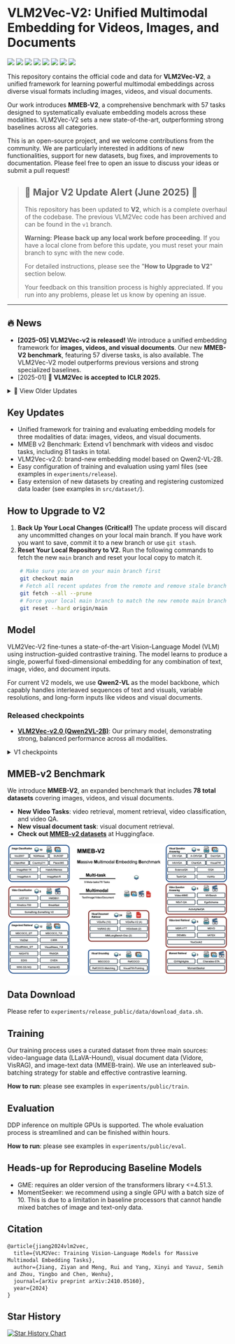 # VLM2Vec-V2: Unified Multimodal Embedding for Videos, Images, and Documents

<a target="_blank" href="https://arxiv.org/abs/2507.04590">
<img style="height:22pt" src="https://img.shields.io/badge/-V2 Paper%20-black?style=flat&logo=arxiv"></a>
<a target="_blank" href="https://arxiv.org/abs/2410.05160">
<img style="height:22pt" src="https://img.shields.io/badge/-V1 Paper-black?style=flat&logo=arxiv"></a>
<a target="_blank" href="https://github.com/TIGER-AI-Lab/VLM2Vec">
<img style="height:22pt" src="https://img.shields.io/badge/-Code-green?style=flat&logo=github"></a>
<a target="_blank" href="https://tiger-ai-lab.github.io/VLM2Vec/">
<img style="height:22pt" src="https://img.shields.io/badge/-🌐%20Website-red?style=flat"></a>
<a target="_blank" href="https://huggingface.co/VLM2Vec">
<img style="height:22pt" src="https://img.shields.io/badge/-🤗%20Dataset-red?style=flat"></a>
<a target="_blank" href="https://huggingface.co/datasets/TIGER-Lab/MMEB-V2">
<img style="height:22pt" src="https://img.shields.io/badge/-🤗%20Models-red?style=flat"></a>
<a target="_blank" href="https://huggingface.co/spaces/TIGER-Lab/MMEB-Leaderboard">
<img style="height:22pt" src="https://img.shields.io/badge/-🤗%20Leaderboard-red?style=flat"></a>
<a target="_blank" href="https://x.com/WenhuChen/status/1844577017930694984">
<img style="height:22pt" src="https://img.shields.io/badge/-Tweet-blue?style=flat&logo=twitter"></a>
<br>


This repository contains the official code and data for **VLM2Vec-V2**, a unified framework for learning powerful multimodal embeddings across diverse visual formats including images, videos, and visual documents.

Our work introduces **MMEB-V2**, a comprehensive benchmark with 57 tasks designed to systematically evaluate embedding models across these modalities. VLM2Vec-V2 sets a new state-of-the-art, outperforming strong baselines across all categories.

This is an open-source project, and we welcome contributions from the community. We are particularly interested in additions of new functionalities, support for new datasets, bug fixes, and improvements to documentation. Please feel free to open an issue to discuss your ideas or submit a pull request!


> ## 🚨 Major V2 Update Alert (June 2025) 🚨
>
> This repository has been updated to **V2**, which is a complete overhaul of the codebase. The previous VLM2Vec code has been archived and can be found in the `v1` branch.
>
> **Warning:** **Please back up any local work before proceeding**. If you have a local clone from before this update, you must reset your main branch to sync with the new code. 
>
> For detailed instructions, please see the "**How to Upgrade to V2**" section below.
> 
> Your feedback on this transition process is highly appreciated. If you run into any problems, please let us know by opening an issue.



---

## 🔥 News
- **[2025-05] VLM2Vec-v2 is released!** We introduce a unified embedding framework for **images, videos, and visual documents**. Our new **MMEB-V2 benchmark**, featuring 57 diverse tasks, is also available. The VLM2Vec-V2 model outperforms previous versions and strong specialized baselines.
- [2025-01] 🎉 **VLM2Vec is accepted to ICLR 2025.**

<details>
  <summary>📜 View Older Updates</summary>

- [2025-02] 🔥 Two new VLM2Vec models are released, based on Qwen2VL 2B and 7B, achieving 60.1 and 65.8 (new SOTA!) on the MMEB benchmark. Check them out ([2B]([url](https://huggingface.co/TIGER-Lab/VLM2Vec-Qwen2VL-2B)), [7B]([url](https://huggingface.co/TIGER-Lab/VLM2Vec-Qwen2VL-7B)))!
- [2025-02] We are starting to work on more advanced features and extensions for VLM2Vec, and will document all changes in the ```CHANGELOG.md```. If any changes conflict with previously supported features, please feel free to raise an issue here. Thank you in advance!
- [2025-01] We have updated our [training data](https://huggingface.co/datasets/TIGER-Lab/MMEB-train). Each subset now contains two splits: ```original``` and ```diverse_instruction```. The ```original``` split is provided to support the reproduction of our paper results. The ```diverse_instruction``` split includes paraphrased instructions for each task, designed to enhance instruction diversity and improve the model's robustness to unseen instructions and tasks. Moving forward, our future releases will primarily use the ```diverse_instruction``` split.
- [2024-12] We have released the [MMEB leaderboard](https://huggingface.co/spaces/TIGER-Lab/MMEB). Feel free to contact us if you want to include your model.
- [2024-12] We have released a new variant of VLM2Vec built on the LLaVa-Next backbone, which is currently our best-performing version: https://huggingface.co/TIGER-Lab/VLM2Vec-LLaVa-Next.
- [2024-10] VLM2Vec has been integrated into [vLLM](https://github.com/vllm-project/vllm/blob/main/examples/offline_inference_vision_language_embedding.py).
- [2024-10] The technical report, code, data, and model for VLM2Vec are all available online.

</details>

## Key Updates
- Unified framework for training and evaluating embedding models for three modalities of data: images, videos, and visual documents.
- MMEB v2 Benchmark: Extend v1 benchmark with videos and visdoc tasks, including 81 tasks in total.
- VLM2Vec-v2.0: brand-new embedding model based on Qwen2-VL-2B.
- Easy configuration of training and evaluation using yaml files (see examples in `experiments/release`).
- Easy extension of new datasets by creating and registering customized data loader (see examples in `src/dataset/`).


## How to Upgrade to V2

1. **Back Up Your Local Changes (Critical!)** The update process will discard any uncommitted changes on your local main branch. If you have work you want to save, commit it to a new branch or use `git stash`.
2. **Reset Your Local Repository to V2.** Run the following commands to fetch the new `main` branch and reset your local copy to match it.

```bash
    # Make sure you are on your main branch first
    git checkout main
    # Fetch all recent updates from the remote and remove stale branch references
    git fetch --all --prune
    # Force your local main branch to match the new remote main branch
    git reset --hard origin/main
```


## Model
VLM2Vec-V2 fine-tunes a state-of-the-art Vision-Language Model (VLM) using instruction-guided contrastive training. The model learns to produce a single, powerful fixed-dimensional embedding for any combination of text, image, video, and document inputs.

For current V2 models, we use **Qwen2-VL** as the model backbone, which capably handles interleaved sequences of text and visuals, variable resolutions, and long-form inputs like videos and visual documents.

[//]: # (<img width="768" alt="abs" src="assets/train_vlm.png">)

### Released checkpoints
- **[VLM2Vec-v2.0 (Qwen2VL-2B)](https://huggingface.co/VLM2Vec/VLM2Vec-V2.0)**: Our primary model, demonstrating strong, balanced performance across all modalities.

<details>
<summary> V1 checkpoints </summary>

- [VLM2Vec-Qwen2VL (7B)](https://huggingface.co/TIGER-Lab/VLM2Vec-Qwen2VL-7B)
- [VLM2Vec-Qwen2VL (2B)](https://huggingface.co/TIGER-Lab/VLM2Vec-Qwen2VL-2B)
- [VLM2Vec-LLaVa-Next](https://huggingface.co/TIGER-Lab/VLM2Vec-LLaVa-Next)
- [VLM2Vec-Phi3.5V](https://huggingface.co/TIGER-Lab/VLM2Vec-Full)
</details>

 
## MMEB-v2 Benchmark
We introduce **MMEB-V2**, an expanded benchmark that includes **78 total datasets** covering images, videos, and visual documents.
- **New Video Tasks**: video retrieval, moment retrieval, video classification, and video QA.
- **New visual document task**: visual document retrieval.
- **Check out [MMEB-v2 datasets](https://huggingface.co/datasets/TIGER-Lab/MMEB-V2)** at Huggingface.

<img width="768" alt="MMEB-V2 Overview" src="assets/mmeb_v2.png">

## Data Download
Please refer to `experiments/release_public/data/download_data.sh`.

## Training
Our training process uses a curated dataset from three main sources: video-language data (LLaVA-Hound), visual document data (Vidore, VisRAG), and image-text data (MMEB-train). We use an interleaved sub-batching strategy for stable and effective contrastive learning.

**How to run**: please see examples in `experiments/public/train`.

## Evaluation
DDP inference on multiple GPUs is supported. The whole evaluation process is streamlined and can be finished within hours. 

**How to run**: please see examples in `experiments/public/eval`. 

## Heads-up for Reproducing Baseline Models
- GME: requires an older version of the transformers library <=4.51.3.
- MomentSeeker: we recommend using a single GPU with a batch size of 10. This is due to a limitation in baseline processors that cannot handle mixed batches of image and text-only data.

## Citation
```
@article{jiang2024vlm2vec,
  title={VLM2Vec: Training Vision-Language Models for Massive Multimodal Embedding Tasks},
  author={Jiang, Ziyan and Meng, Rui and Yang, Xinyi and Yavuz, Semih and Zhou, Yingbo and Chen, Wenhu},
  journal={arXiv preprint arXiv:2410.05160},
  year={2024}
}
```


## Star History

[![Star History Chart](https://api.star-history.com/svg?repos=TIGER-AI-Lab/VLM2Vec&type=Date)](https://star-history.com/#TIGER-AI-Lab/VLM2Vec&Date)

